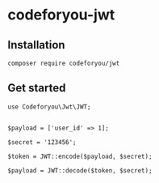 # codeforyou-jwt


## Installation

```
composer require codeforyou/jwt
```

## Get started


```
use Codeforyou\Jwt\JWT;


$payload = ['user_id' => 1];

$secret = '123456';

$token = JWT::encode($payload, $secret);

$payload = JWT::decode($token, $secret);
```
